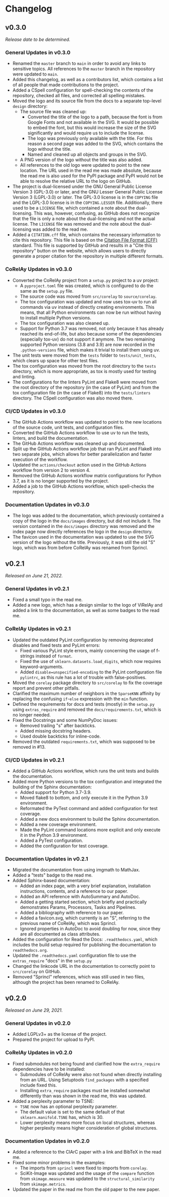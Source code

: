 # Changelog

## v0.3.0

*Release date to be determined.*

### General Updates in v0.3.0

- Renamed the `master` branch to `main` in order to avoid any links to sensitive topics. All references to the `master` branch in the repository were updated to `main`.
- Added this changelog, as well as a contributors list, which contains a list of all people that made contributions to the project.
- Added a CSpell configuration for spell-checking the contents of the repository, checked all files, and corrected all spelling mistakes.
- Moved the logo and its source file from the docs to a separate top-level `design` directory:
  - The source file was cleaned up:
    - Converted the title of the logo to a path, because the font is from Google Fonts and not available in the SVG. It would be possible to embed the font, but this would increase the size of the SVG significantly and would require us to include the license.
    - The logo was previously only available with the title. For this reason a second page was added to the SVG, which contains the logo without the title.
    - Named and cleaned up all objects and groups in the SVG.
  - A PNG version of the logo without the title was also added.
  - All references to the old logo were updated to point to the new location. The URL used in the read me was made absolute, because the read me is also used for the PyPI package and PyPI would not be able to resolve the relative URL to the logo on GitHub.
- The project is dual-licensed under the GNU General Public License Version 3 (GPL-3.0) or later, and the GNU Lesser General Public License Version 3 (LGPL-3.0) or later. The GPL-3.0 license is in the `COPYING` file and the LGPL-3.0 license is in the `COPYING.LESSER` file. Additionally, there used to be a `LICENSE` file, which contained a note about the dual-licensing. This was, however, confusing, as GitHub does not recognize that the file is only a note about the dual-licensing and not the actual license. The `LICENSE` file was removed and the note about the dual-licensing was added to the read me.
- Added a `CITATION.cff` file, which contains the necessary information to cite this repository. This file is based on the [Citation File Format (CFF)](https://citation-file-format.github.io) standard. This file is supported by GitHub and results in a "Cite this repository" button on the website, which allows users to directly generate a proper citation for the repository in multiple different formats.

### CoRelAy Updates in v0.3.0

- Converted the CoRelAy project from a `setup.py` project to a uv project:
  - A `pyproject.toml` file was created, which is configured to do the same as the `setup.py` file.
  - The source code was moved from `src/corelay` to `source/corelay`.
  - The tox configuration was updated and now uses tox-uv to run all commands via uv instead of directly creating environments. This means, that all Python environments can now be run without having to install multiple Python versions.
  - The tox configuration was also cleaned up.
  - Support for Python 3.7 was removed, not only because it has already reached its end-of-life, but also because some of the dependencies (especially tox-uv) do not support it anymore. The two remaining supported Python versions (3.8 and 3.9) are now recorded in the `.python-versions` file, which makes it trivial to install them using uv.
- The unit tests were moved from the `tests` folder to `tests/unit_tests`, which clears up space for other test files.
- The tox configuration was moved from the root directory to the `tests` directory, which is more appropriate, as tox is mostly used for testing and linting.
- The configurations for the linters PyLint and Flake8 were moved from the root directory of the repository (in the case of PyLint) and from the tox configuration file (in the case of Flake8) into the `tests/linters` directory. The CSpell configuration was also moved there.

### CI/CD Updates in v0.3.0

- The GitHub Actions workflow was updated to point to the new locations of the source code, unit tests, and configuration files.
- Converted the GitHub Actions workflow to use uv to run the tests, linters, and build the documentation.
- The GitHub Actions workflow was cleaned up and documented.
- Split up the GitHub Actions workflow job that ran PyLint and Flake8 into two separate jobs, which allows for better parallelization and faster execution of the workflow.
- Updated the `actions/checkout` action used in the GitHub Actions workflow from version 2 to version 4.
- Removed the GitHub Actions workflow matrix configurations for Python 3.7, as it is no longer supported by the project.
- Added a job to the GitHub Actions workflow, which spell-checks the repository.

### Documentation Updates in v0.3.0

- The logo was added to the documentation, which previously contained a copy of the logo in the `docs/images` directory, but did not include it. The version contained in the `docs/images` directory was removed and the index page now directly references the logo in the `design` directory.
- The favicon used in the documentation was updated to use the SVG version of the logo without the title. Previously, it was still the old "S" logo, which was from before CoRelAy was renamed from Sprincl.

## v0.2.1

*Released on June 21, 2022.*

### General Updates in v0.2.1

- Fixed a small typo in the read me.
- Added a new logo, which has a design similar to the logo of ViRelAy and added a link to the documentation, as well as some badges to the read me.

### CoRelAy Updates in v0.2.1

- Updated the outdated PyLint configuration by removing deprecated disables and fixed tests and PyLint errors:
  - Fixed various PyLint style errors, mainly concerning the usage of f-strings instead of `format`.
  - Fixed the use of `sklearn.datasets.load_digits`, which now requires keyword-arguments.
  - Added `disable=unspecified-encoding` to the PyLint configuration file `pylintrc`, as this rule has a lot of trouble with false-positives.
- Moved the `corelay` package directory to `src/corelay` to fix the coverage report and prevent other pitfalls.
- Clarified the maximum number of neighbors in the `SparseKNN` affinity by replacing the confusing `if`-`else` expression with the `min` function.
- Defined the requirements for docs and tests (mostly) in the `setup.py` using `extras_require` and removed the `docs/requirements.txt`, which is no longer needed.
- Fixed the Docstrings and some NumPyDoc issues:
  - Removed trailing "s" after backticks.
  - Added missing docstring headers.
  - Used double backticks for inline-code.
- Removed the outdated `requirements.txt`, which was supposed to be removed in #13.

### CI/CD Updates in v0.2.1

- Added a GitHub Actions workflow, which runs the unit tests and builds the documentation.
- Added more Python versions to the tox configuration and integrated the building of the Sphinx documentation:
  - Added support for Python 3.7-3.9.
  - Moved flake8 to bottom, and only execute it in the Python 3.9 environment.
  - Reformated the PyTest command and added configuration for test coverage.
  - Added a new docs environment to build the Sphinx documentation.
  - Added a new coverage environment.
  - Made the PyLint command locations more explicit and only execute it in the Python 3.9 environment.
  - Added a PyTest configuration.
  - Added the configuration for test coverage.

### Documentation Updates in v0.2.1

- Migrated the documentation from using imgmath to MathJax.
- Added a "tests" badge to the read me.
- Added Sphinx-based documentation:
  - Added an index page, with a very brief explanation, installation instructions, contents, and a reference to our paper.
  - Added an API reference with AutoSummary and AutoDoc.
  - Added a getting started section, which briefly and practically demonstrates Params, Processors, Tasks and Pipelines.
  - Added a bibliography with reference to our paper.
  - Added a favicon.svg, which currently is an "S", referring to the previous name of CoRelAy, which was Sprincl.
  - Ignored properties in AutoDoc to avoid doubling for now, since they are all documented as class attributes.
- Added the configuration for Read the Docs: `.readthedocs.yaml`, which includes the build setup required for publishing the documentation to `readthedocs.org`.
- Updated the `.readthedocs.yaml` configuration file to use the `extras_require` "docs" in the `setup.py`
- Changed the linkcode URL in the documentation to correctly point to `src/corelay` on GitHub.
- Removed "Sprincl" references, which was still used in two files, although the project has been renamed to CoRelAy.

## v0.2.0

*Released on June 29, 2021.*

### General Updates in v0.2.0

- Added LGPLv3+ as the license of the project.
- Prepared the project for upload to PyPI.

### CoRelAy Updates in v0.2.0

- Fixed submodules not being found and clarified how the `extra_require` dependencies have to be installed:
  - Submodules of CoRelAy were also not found when directly installing from an URL. Using Setuptools `find_packages` with a specified include fixed this.
  - Installing `extra_require` packages must be installed somewhat differently than was shown in the read me, this was updated.
- Added a perplexity parameter to TSNE:
  - `TSNE` now has an optional perplexity parameter.
  - The default value is set to the same default of that `sklearn.manifold.TSNE` has, which is 30.
  - Lower perplexity means more focus on local structures, whereas higher perplexity means higher consideration of global structures.

### Documentation Updates in v0.2.0

- Added a reference to the ClArC paper with a link and BibTeX in the read me.
- Fixed some minor problems in the examples:
  - The imports from `sprincl` were fixed to imports from `corelay`.
  - SciKit-Image was updated and the usage of the `compare` function from `skimage.measure` was updated to the `structural_similarity` from `skimage.metrics`.
- Updated the paper in the read me from the old paper to the new paper.

